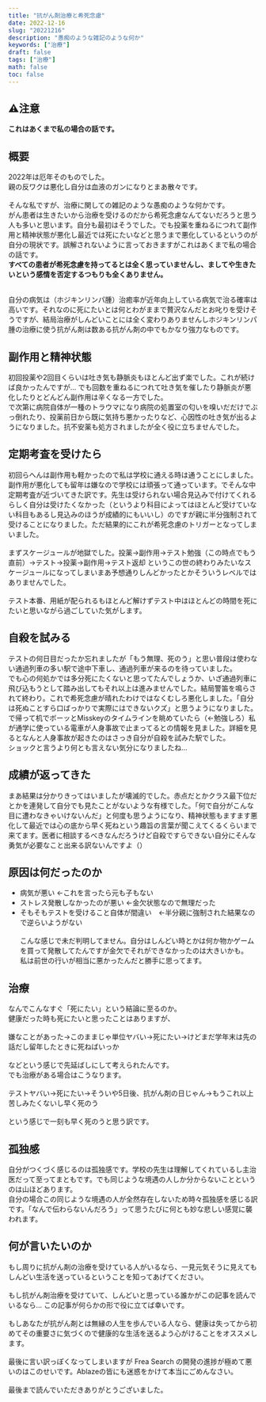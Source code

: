 ```yaml
---
title: "抗がん剤治療と希死念慮"
date: 2022-12-16
slug: "20221216"
description: "愚痴のような雑記のような何か"
keywords: ["治療"]
draft: false
tags: ["治療"]
math: false
toc: false
---
```


## ⚠注意
<b>これはあくまで私の場合の話です。</b>

## 概要
2022年は厄年そのものでした。<br>
親の反ワクは悪化し自分は血液のガンになりとまあ散々です。<br><br>
そんな私ですが、治療に関しての雑記のような愚痴のような何かです。  
がん患者は生きたいから治療を受けるのだから希死念慮なんてないだろうと思う人も多いと思います。自分も最初はそうでした。でも投薬を重ねるにつれて副作用と精神状態が悪化し最近では死にたいなどと思うまで悪化しているというのが自分の現状です。誤解されないように言っておきますがこれはあくまで私の場合の話です。<br>
<b>すべての患者が希死念慮を持ってるとは全く思っていませんし、ましてや生きたいという感情を否定するつもりも全くありません。</b>

<br>
自分の病気は（ホジキンリンパ腫）治癒率が近年向上している病気で治る確率は高いです。それなのに死にたいとは何とわがままで贅沢なんだとお叱りを受けそうですが、結局治療がしんどいことには全く変わりありませんしホジキンリンパ腫の治療に使う抗がん剤は数ある抗がん剤の中でもかなり強力なものです。

## 副作用と精神状態
初回投薬や2回目くらいは吐き気も静脈炎もほとんど出ず楽でした。これが続けば良かったんですが... でも回数を重ねるにつれて吐き気を催したり静脈炎が悪化したりとどんどん副作用は辛くなる一方でした。  
で次第に病院自体が一種のトラウマになり病院の処置室の匂いを嗅いだだけでぶっ倒れたり、投薬前日から既に気持ち悪かったりなど、心因性の吐き気が出るようになりました。抗不安薬も処方されましたが全く役に立ちませんでした。

## 定期考査を受けたら
初回らへんは副作用も軽かったので私は学校に通える時は通うことにしました。副作用が悪化しても留年は嫌なので学校には頑張って通っています。でそんな中定期考査が近づいてきた訳です。先生は受けられない場合見込みで付けてくれるらしく自分は受けたくなかった（というより科目によってはほとんど受けていない科目もあるし見込みのほうが成績的にもいいし）のですが親に半分強制されて受けることになりました。ただ結果的にこれが希死念慮のトリガーとなってしまいました。<br><br>
まずスケージュールが地獄でした。投薬→副作用→テスト勉強（この時点でもう直前）→テスト→投薬→副作用→テスト返却 というこの世の終わりみたいなスケージュールになってしまいまあ予想通りしんどかったとかそういうレベルではありませんでした。  <br><br>
テスト本番、用紙が配られるもほとんど解けずテスト中はほとんどの時間を死にたいと思いながら過ごしていた気がします。

## 自殺を試みる
テストの何日目だったか忘れましたが「もう無理、死のう」と思い普段は使わない通過列車の多い駅で途中下車し、通過列車が来るのを待っていました。<br>でも心の何処かでは多分死にたくないと思ってたんでしょうか、いざ通過列車に飛び込もうとして踏み出してもそれ以上は進みませんでした。結局警笛を鳴らされて終わり。これで希死念慮が晴れたわけではなくむしろ悪化しました。「自分は死ぬことすら口ばっかりで実際にはできないクズ」と思うようになりました。<br>
で帰って机でボーッとMisskeyのタイムラインを眺めていたら（←勉強しろ）私が通学に使っている電車が人身事故で止まってるとの情報を見ました。詳細を見るとなんと人身事故が起きたのはさっき自分が自殺を試みた駅でした。<br>
ショックと言うより何とも言えない気分になりましたね...

## 成績が返ってきた
まあ結果は分かりきってはいましたが壊滅的でした。赤点だとかクラス最下位だとかを連発して自分でも見たことがないような有様でした。「何で自分がこんな目に遭わなきゃいけないんだ」と何度も思うようになり、精神状態もますます悪化して最近では心の底から早く死ねという趣旨の言葉が聞こえてくるくらいまで来てます。医者に相談するべきなんだろうけど自殺ですらできない自分にそんな勇気が必要なこと出来る訳ないんですよ（）

## 原因は何だったのか
 - 病気が悪い ←これを言ったら元も子もない
 - ストレス発散しなかったのが悪い  ←金欠状態なので無理だった
 - そもそもテストを受けること自体が間違い　←半分親に強制された結果なので逆らいようがない
<br><br>
こんな感じで未だ判明してません。自分はしんどい時とかは何か物かゲームを買って発散してたんですが金欠でそれができなかったのは大きいかも。<br>
私は前世の行いが相当に悪かったんだと勝手に思ってます。

## 治療
なんでこんなすぐ「死にたい」という結論に至るのか。<br>
健康だった時も死にたいと思ったことはありますが、<br><br>
嫌なことがあった→このままじゃ単位ヤバい→死にたい→けどまだ学年末は先の話だし留年したときに死ねばいっか
<br><br>などという感じで先延ばしにして考えられたんです。<br>
でも治療がある場合はこうなります。<br><br>
テストヤバい→死にたい→そういや5日後、抗がん剤の日じゃん→もうこれ以上苦しみたくないし早く死のう
<br><br>という感じで一刻も早く死のうと思う訳です。

## 孤独感
自分がつくづく感じるのは孤独感です。学校の先生は理解してくれているし主治医だって至ってまともです。でも同じような境遇の人しか分からないことというのは山ほどあります。<br>
自分の場合この同じような境遇の人が全然存在しないため時々孤独感を感じる訳です。「なんで伝わらないんだろう」って思うたびに何とも妙な悲しい感覚に襲われます。

## 何が言いたいのか
もし周りに抗がん剤の治療を受けている人がいるなら、一見元気そうに見えてもしんどい生活を送っているということを知ってあげてください。<br><br>
もし抗がん剤治療を受けていて、しんどいと思っている誰かがこの記事を読んでいるなら... この記事が何らかの形で役に立てば幸いです。<br><br>
もしあなたが抗がん剤とは無縁の人生を歩んでいる人なら、健康は失ってから初めてその重要さに気づくので健康的な生活を送るよう心がけることをオススメします。
<br><br>
最後に言い訳っぽくなってしまいますが Frea Search の開発の進捗が極めて悪いのはこのせいです。Ablazeの皆にも迷惑をかけて本当にごめんなさい。<br><br>
最後まで読んでいただきありがとうございました。
